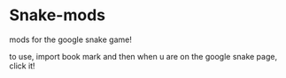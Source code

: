 # Snake-mods
mods for the google snake game!

to use, import book mark and then when u are on the google snake page, click it!
